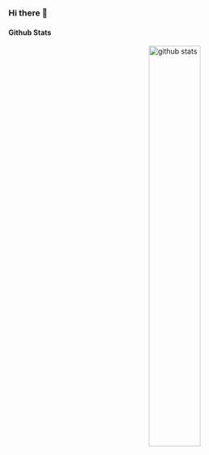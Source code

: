 ### Hi there 👋

<!--
**406322/406322** is a ✨ _special_ ✨ repository because its `README.md` (this file) appears on your GitHub profile.

Here are some ideas to get you started:

- 🔭 I’m currently working on ...
- 🌱 I’m currently learning ...
- 👯 I’m looking to collaborate on ...
- 🤔 I’m looking for help with ...
- 💬 Ask me about ...
- 📫 How to reach me: ...
- 😄 Pronouns: ...
- ⚡ Fun fact: ...
-->

#### Github Stats
<img src="https://github-readme-stats.vercel.app/api?username={406322}&show_icons=true&theme=gotham" alt="github stats" width="45%" align="right"/>

